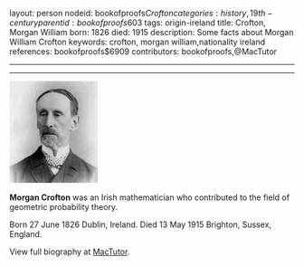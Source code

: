 layout: person
nodeid: bookofproofs$Crofton
categories: history,19th-century
parentid: bookofproofs$603
tags: origin-ireland
title: Crofton, Morgan William
born: 1826
died: 1915
description: Some facts about Morgan William Crofton
keywords: crofton, morgan william,nationality ireland
references: bookofproofs$6909
contributors: bookofproofs,@MacTutor

---


---

![Crofton.jpg](https://github.com/bookofproofs/bookofproofs.github.io/blob/main/_sources/_assets/images/portraits/Crofton.jpg?raw=true)

**Morgan Crofton**  was an Irish mathematician who contributed to the field of geometric probability theory.

Born 27 June 1826 Dublin, Ireland. Died 13 May 1915 Brighton, Sussex, England.


View full biography at [MacTutor](https://mathshistory.st-andrews.ac.uk/Biographies/Crofton/).